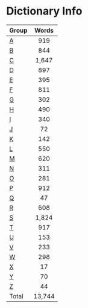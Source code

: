 ﻿Dictionary Info
=======


|Group|Words|
|-----|:------:|
|[A](A.json)|919|
|[B](B.json)|844|
|[C](C.json)|1,647|
|[D](D.json)|897|
|[E](E.json)|395|
|[F](F.json)|811|
|[G](G.json)|302|
|[H](H.json)|490|
|[I](I.json)|340|
|[J](J.json)|72|
|[K](K.json)|142|
|[L](L.json)|550|
|[M](M.json)|620|
|[N](N.json)|311|
|[O](O.json)|281|
|[P](P.json)|912|
|[Q](Q.json)|47|
|[R](R.json)|608|
|[S](S.json)|1,824|
|[T](T.json)|917|
|[U](U.json)|153|
|[V](V.json)|233|
|[W](W.json)|298|
|[X](X.json)|17|
|[Y](Y.json)|70|
|[Z](Z.json)|44|
|Total|13,744|

